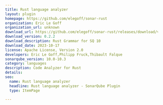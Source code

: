 ```yaml
---
title: Rust language analyzer
layout: plugin
homepage: https://github.com/elegoff/sonar-rust
organization: Eric Le Goff
organization_url: unknown
download_url: https://github.com/elegoff/sonar-rust/releases/download/v0.2.2/community-rust-plugin-0.2.2.jar
download_version: 0.2.2
download_description: Rust Grammar for SQ 10  
download_date: 2023-10-17
license: Apache License, Version 2.0
developers: Eric Le Goff,Philipp Fruck,Thibault Falque
sonarqube_version: 10.0-10.3
category: languages
description: Code Analyzer for Rust
details: 
seo:
  name: Rust language analyzer
  headline: Rust language analyzer - SonarQube Plugin
  type: ItemPage

---
```

